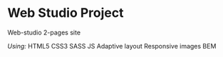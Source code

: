 # **Web Studio Project**

Web-studio 2-pages site

_Using:_ HTML5 CSS3 SASS JS Adaptive layout Responsive images BEM
